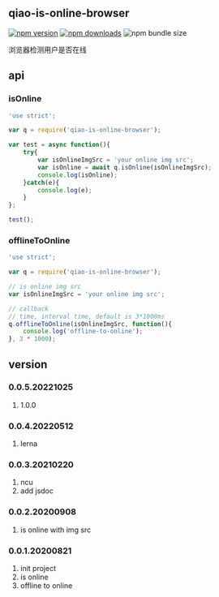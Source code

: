 ## qiao-is-online-browser
[![npm version](https://img.shields.io/npm/v/qiao-is-online-browser.svg?style=flat-square)](https://www.npmjs.org/package/qiao-is-online-browser)
[![npm downloads](https://img.shields.io/npm/dm/qiao-is-online-browser.svg?style=flat-square)](https://npm-stat.com/charts.html?package=qiao-is-online-browser)
![npm bundle size](https://img.shields.io/bundlephobia/minzip/qiao-is-online-browser)

浏览器检测用户是否在线

## api
### isOnline
```javascript
'use strict';

var q = require('qiao-is-online-browser');

var test = async function(){
    try{
        var isOnlineImgSrc = 'your online img src';
        var isOnline = await q.isOnline(isOnlineImgSrc);
        console.log(isOnline);
    }catch(e){
        console.log(e);
    }
};

test();
```

### offlineToOnline
```javascript
'use strict';

var q = require('qiao-is-online-browser');

// is online img src
var isOnlineImgSrc = 'your online img src';

// callback
// time, interval time, default is 3*1000ms
q.offlineToOnline(isOnlineImgSrc, function(){
    console.log('offline-to-online');
}, 3 * 1000);
```

## version
### 0.0.5.20221025
1. 1.0.0
   
### 0.0.4.20220512
1. lerna

### 0.0.3.20210220
1. ncu
2. add jsdoc

### 0.0.2.20200908
1. is online with img src

### 0.0.1.20200821
1. init project
2. is online
3. offline to online
